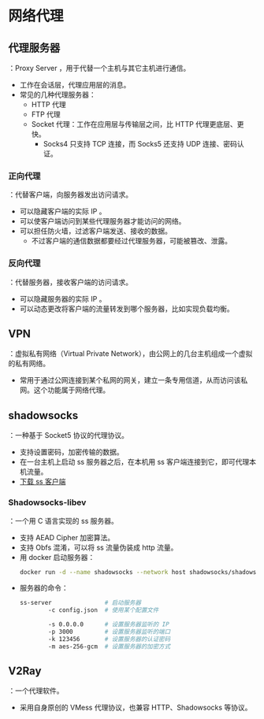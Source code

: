 # 网络代理

## 代理服务器

：Proxy Server ，用于代替一个主机与其它主机进行通信。
- 工作在会话层，代理应用层的消息。
- 常见的几种代理服务器：
  - HTTP 代理
  - FTP 代理
  - Socket 代理：工作在应用层与传输层之间，比 HTTP 代理更底层、更快。
    - Socks4 只支持 TCP 连接，而 Socks5 还支持 UDP 连接、密码认证。

### 正向代理

：代替客户端，向服务器发出访问请求。
- 可以隐藏客户端的实际 IP 。
- 可以使客户端访问到某些代理服务器才能访问的网络。
- 可以担任防火墙，过滤客户端发送、接收的数据。
  - 不过客户端的通信数据都要经过代理服务器，可能被篡改、泄露。

### 反向代理

：代替服务器，接收客户端的访问请求。
- 可以隐藏服务器的实际 IP 。
- 可以动态更改将客户端的流量转发到哪个服务器，比如实现负载均衡。

## VPN

：虚拟私有网络（Virtual Private Network），由公网上的几台主机组成一个虚拟的私有网络。
- 常用于通过公网连接到某个私网的网关，建立一条专用信道，从而访问该私网。这个功能属于网络代理。

## shadowsocks

：一种基于 Socket5 协议的代理协议。
- 支持设置密码，加密传输的数据。
- 在一台主机上启动 ss 服务器之后，在本机用 ss 客户端连接到它，即可代理本机流量。
- [下载 ss 客户端](https://github.com/shadowsocks/shadowsocks-windows/releases)

### Shadowsocks-libev

：一个用 C 语言实现的 ss 服务器。
- 支持 AEAD Cipher 加密算法。
- 支持 Obfs 混淆，可以将 ss 流量伪装成 http 流量。
- 用 docker 启动服务器：
    ```sh
    docker run -d --name shadowsocks --network host shadowsocks/shadowsocks-libev ss-server -s 0.0.0.0 -p 3000 -k ****** -m aes-256-gcm
    ```
- 服务器的命令：
    ```sh
    ss-server               # 启动服务器
            -c config.json  # 使用某个配置文件

            -s 0.0.0.0      # 设置服务器监听的 IP
            -p 3000         # 设置服务器监听的端口
            -k 123456       # 设置服务器的认证密码
            -m aes-256-gcm  # 设置服务器的加密方式
    ```

## V2Ray

：一个代理软件。
- 采用自身原创的 VMess 代理协议，也兼容 HTTP、Shadowsocks 等协议。
